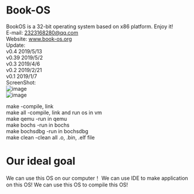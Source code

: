 # Book-OS
BookOS is a 32-bit operating system based on x86 platform. 
Enjoy it!  
E-mail: 2323168280@qq.com  
Website: www.book-os.org  
Update:  
    v0.4 2019/5/13  
    v0.39 2019/5/2  
    v0.3 2019/4/6  
    v0.2 2019/2/21  
    v0.1 2019/1/7  
ScreenShot:  
![image](https://github.com/huzichengdevelop/Book-OS/blob/master/screenshoot/start.jpg)  
![image](https://github.com/huzichengdevelop/Book-OS/blob/master/screenshoot/desktop.jpg)  

make		-compile, link  
make all 	-compile, link and run os in vm  
make qemu	-run in qemu  
make bochs	-run in bochs  
make bochsdbg	-run in bochsdbg  
make clean	-clean all .o, .bin, .elf file  

# Our ideal goal
We can use this OS on our computer！
We can use IDE to make application on this OS!
We can use this OS to compile this OS!
